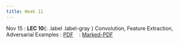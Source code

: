 ```yaml
---
title: Week 11
---
```


Nov 15
: **LEC 10**{: .label .label-gray } Convolution, Feature Extraction, Adversarial Examples
  : [PDF](lectures/10-CNN/Lec10.pdf) &nbsp;&nbsp;
  : [Marked-PDF](lectures/10-CNN/Lec10-marked.pdf)
